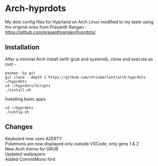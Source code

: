 # Arch-hyprdots

My dots config files for Hyprland on Arch Linux modified to my taste using the original ones from Prasanth Rangan : <https://github.com/prasanthrangan/hyprdots/>

## Installation

After a minimal Arch install (with grub and systemd), clone and execute as root -

```shell
pacman -Sy git
git clone --depth 1 https://github.com/chrisberlant/arch-hyprdots ~/hyprdots
cd ~/hyprdots/Scripts
./install.sh
```

Installing basic apps

```shell
cd ~/Hyprdots
./config.sh
```

## Changes

Keyboard now uses AZERTY  
Pokémons are now displayed only outside VSCode, only gens 1 & 2  
New Arch theme for GRUB  
Updated wallpapers  
Added CommitMono font
